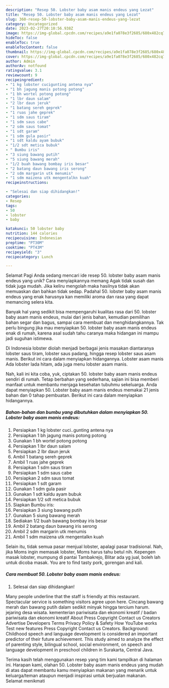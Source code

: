 ```yaml
---
description: "Resep 50. Lobster baby asam manis endeus yang Lezat"
title: "Resep 50. Lobster baby asam manis endeus yang Lezat"
slug: 360-resep-50-lobster-baby-asam-manis-endeus-yang-lezat
category: Uncategorized
date: 2023-02-27T20:10:56.938Z
image: https://img-global.cpcdn.com/recipes/a9e1fa078e3f2685/680x482cq70/50-lobster-baby-asam-manis-endeus-foto-resep-utama.jpg
hideToc: false
enableToc: true
enableTocContent: false
thumbnail: https://img-global.cpcdn.com/recipes/a9e1fa078e3f2685/680x482cq70/50-lobster-baby-asam-manis-endeus-foto-resep-utama.jpg
cover: https://img-global.cpcdn.com/recipes/a9e1fa078e3f2685/680x482cq70/50-lobster-baby-asam-manis-endeus-foto-resep-utama.jpg
author: Admin
authorAv: notfound
ratingvalue: 3.1
reviewcount: 9
recipeingredient:
- "1 kg lobster cucigunting antena nya"
- "1 bh jagung manis potong potong"
- "1 bh wortel potong potong"
- "1 lbr daun salam"
- "2 lbr daun jeruk"
- "1 batang sereh geprek"
- "1 ruas jahe geprek"
- "1 sdm saus tiram"
- "1 sdm saus cabe"
- "2 sdm saus tomat"
- "1 sdt garam"
- "1 sdm gula pasir"
- "1 sdt kaldu ayam bubuk"
- "1/2 sdt metica bubuk"
- " Bumbu iris"
- "3 siung bawang putih"
- "5 siung bawang merah"
- "1/2 buah bawang bombay iris besar"
- "2 batang daun bawang iris serong"
- "2 sdm margarin utk menumis"
- "1 sdm maizena utk mengentalkn kuah"
recipeinstructions:

- "Selesai dan siap dihidangkan!"
categories:
- Resep
tags:
- 50
- lobster
- baby

katakunci: 50 lobster baby 
nutrition: 144 calories
recipecuisine: Indonesian
preptime: "PT30M"
cooktime: "PT43M"
recipeyield: "3"
recipecategory: Lunch

---
```



Selamat Pagi Anda sedang mencari ide resep 50. lobster baby asam manis endeus yang unik? Cara menyiapkannya memang Agak tidak susah dan tidak juga mudah. Jika keliru mengolah maka hasilnya tidak akan memuaskan dan bahkan tidak sedap. Padahal 50. lobster baby asam manis endeus yang enak harusnya kan memiliki aroma dan rasa yang dapat memancing selera kita.


Banyak hal yang sedikit bisa mempengaruhi kualitas rasa dari 50. lobster baby asam manis endeus, mulai dari jenis bahan, kemudian pemilihan bahan segar dan bagus, sampai cara membuat dan menghidangkannya. Tak perlu bingung jika mau menyiapkan 50. lobster baby asam manis endeus enak di rumah, karena asal sudah tahu caranya maka hidangan ini mampu jadi suguhan istimewa.

Di Indonesia lobster diolah menjadi berbagai jenis masakan diantaranya lobster saus tiram, lobster saus padang, hingga resep lobster saus asam manis. Berikut ini cara dalam menyiapkan hidangannya. Lobster asam manis Ada lobster lada hitam, ada juga menu lobster asam manis.


Nah, kali ini kita coba, yuk, ciptakan 50. lobster baby asam manis endeus sendiri di rumah. Tetap berbahan yang sederhana, sajian ini bisa memberi manfaat untuk membantu menjaga kesehatan tubuhmu sekeluarga. Anda dapat menyiapkan 50. Lobster baby asam manis endeus memakai 21 jenis bahan dan 0 tahap pembuatan. Berikut ini cara dalam menyiapkan hidangannya.

<!--inarticleads1-->

##### Bahan-bahan dan bumbu yang dibutuhkan dalam menyiapkan 50. Lobster baby asam manis endeus:

1. Persiapkan 1 kg lobster cuci..gunting antena nya
1. Persiapkan 1 bh jagung manis potong potong
1. Gunakan 1 bh wortel potong potong
1. Persiapkan 1 lbr daun salam
1. Persiapkan 2 lbr daun jeruk
1. Ambil 1 batang sereh geprek
1. Ambil 1 ruas jahe geprek
1. Persiapkan 1 sdm saus tiram
1. Persiapkan 1 sdm saus cabe
1. Persiapkan 2 sdm saus tomat
1. Persiapkan 1 sdt garam
1. Gunakan 1 sdm gula pasir
1. Gunakan 1 sdt kaldu ayam bubuk
1. Persiapkan 1/2 sdt metica bubuk
1. Siapkan  Bumbu iris:
1. Persiapkan 3 siung bawang putih
1. Gunakan 5 siung bawang merah
1. Sediakan 1/2 buah bawang bombay iris besar
1. Ambil 2 batang daun bawang iris serong
1. Ambil 2 sdm margarin utk menumis
1. Ambil 1 sdm maizena utk mengentalkn kuah


Selain itu, tidak semua pasar menjual lobster, apalagi pasar tradisional. Nah, jika Moms ingin memasak lobster, Moms harus tahu betul nih. Kepengen masak lobster, mumpung di pantai Tambakrejo, Blitar ada yg jual, boleh lah untuk dicoba masak. You are to find tasty pork, gorengan and kali. 

<!--inarticleads2-->

##### Cara membuat 50. Lobster baby asam manis endeus:


1. Selesai dan siap dihidangkan!

Many people underline that the staff is friendly at this restaurant. Spectacular service is something visitors agree upon here. Cincang bawang merah dan bawang putih dalam sedikit minyak hingga tercium harum. jejaring desa wisata. kementerian pariwisata dan ekonomi kreatif / badan pariwisata dan ekonomi kreatif About Press Copyright Contact us Creators Advertise Developers Terms Privacy Policy &amp; Safety How YouTube works Test new features Press Copyright Contact us Creators. Background: Childhood speech and language development is considered an important predictor of their future achievement. This study aimed to analyze the effect of parenting style, bilingual school, social environment, on speech and language development in preschool children in Surakarta, Central Java. 

Terima kasih telah menggunakan resep yang tim kami tampilkan di halaman ini. Harapan kami, olahan 50. Lobster baby asam manis endeus yang mudah di atas dapat membantu kamu menyiapkan makanan yang menarik untuk keluarga/teman ataupun menjadi inspirasi untuk berjualan makanan. Selamat menikmati
